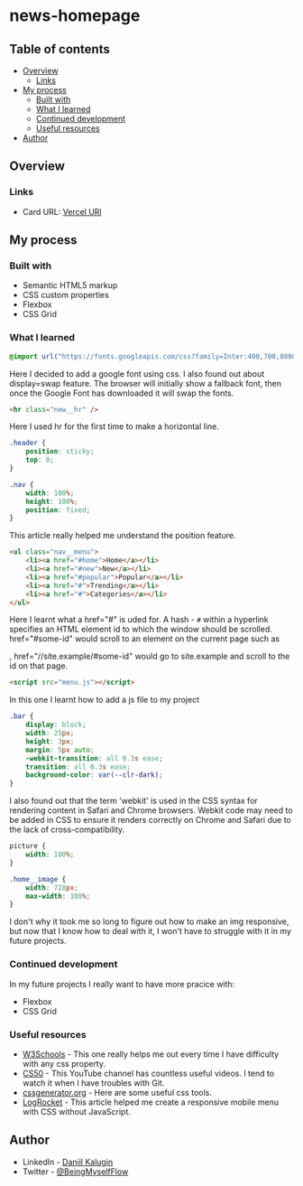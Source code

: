# news-homepage
## Table of contents

-   [Overview](#overview)
	-   [Links](#links)
-   [My process](#my-process)
    -   [Built with](#built-with)
    -   [What I learned](#what-i-learned)
    -   [Continued development](#continued-development)
    -   [Useful resources](#useful-resources)
-   [Author](#author)

## Overview

### Links

-   Card URL: [Vercel URl](https://testimonials-grid-section-nu-mocha.vercel.app/)

## My process

### Built with

-   Semantic HTML5 markup
-   CSS custom properties
-   Flexbox
-   CSS Grid

### What I learned

```css
@import url("https://fonts.googleapis.com/css?family=Inter:400,700,800&display=swap");
```
Here I decided to add a google font using css. I also found out about display=swap feature. The browser will initially show a fallback font, then once the Google Font has downloaded it will swap the fonts.

```html
<hr class="new__hr" />
```
Here I used hr for the first time to make a horizontal line. 

```css
.header {
	position: sticky;
	top: 0;
}

.nav {
	width: 100%;
	height: 100%;
	position: fixed;
}
```
This article really helped me understand the position feature.
```html 
<ul class="nav__menu">
	<li><a href="#home">Home</a></li>
	<li><a href="#new">New</a></li>
	<li><a href="#popular">Popular</a></li>
	<li><a href="#">Trending</a></li>
	<li><a href="#">Categories</a></li>
</ul>
```
Here I learnt what a href="#" is uded for. A hash - `#` within a hyperlink specifies an HTML element id to which the window should be scrolled.
href="#some-id" would scroll to an element on the current page such as <div id="some-id">, href="//site.example/#some-id" would go to site.example and scroll to the id on that page.
```html
<script src="menu.js"></script>
```
In this one I learnt how to add a js file to my project
```css
.bar {
	display: block;
	width: 25px;
	height: 3px;
	margin: 5px auto;
	-webkit-transition: all 0.3s ease;
	transition: all 0.3s ease;
	background-color: var(--clr-dark);
}
```
I also found out that the term 'webkit' is used in the CSS syntax for rendering content in Safari and Chrome browsers. Webkit code may need to be added in CSS to ensure it renders correctly on Chrome and Safari due to the lack of cross-compatibility.
```css
picture {
	width: 100%;
}

.home__image {
	width: 728px;
	max-width: 100%;
}
```
I don't why it took me so long to figure out how to make an img responsive, but now that I know how to deal with it, I won't have to struggle with it in my future projects. 
### Continued development

In my future projects I really want to have more pracice with:
-   Flexbox
-   CSS Grid

### Useful resources

-   [W3Schools](https://www.w3schools.com/) - This one really helps me out every time I have difficulty with any css property.
-   [CS50](https://www.youtube.com/watch?v=NcoBAfJ6l2Q&ab_channel=CS50) - This YouTube channel has countless useful videos. I tend to watch it when I have troubles with Git.
-   [cssgenerator.org](https://cssgenerator.org/) - Here are some useful css tools.
-   [LogRocket](https://blog.logrocket.com/create-responsive-mobile-menu-with-css-no-javascript/) - This article helped me create a responsive mobile menu with CSS without JavaScript.
## Author

-   LinkedIn - [Daniil Kalugin](https://www.linkedin.com/in/daniil-kalugin)
-   Twitter - [@BeingMyselfFlow](https://www.twitter.com/BeingMyselfFlow)
